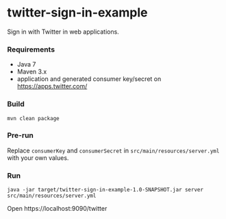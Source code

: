 # twitter-sign-in-example
Sign in with Twitter in web applications.

### Requirements
- Java 7
- Maven 3.x
- application and generated consumer key/secret on https://apps.twitter.com/

### Build
    mvn clean package

### Pre-run
Replace `consumerKey` and `consumerSecret` in `src/main/resources/server.yml` with your own values.

### Run
    java -jar target/twitter-sign-in-example-1.0-SNAPSHOT.jar server src/main/resources/server.yml

Open https://localhost:9090/twitter
